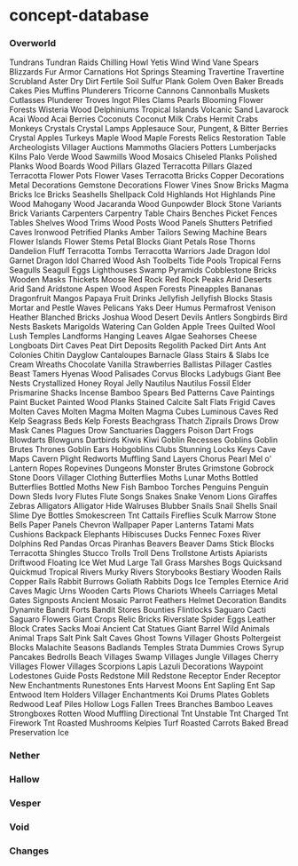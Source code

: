 # concept-database

### Overworld
Tundrans 
Tundran Raids
Chilling Howl
Yetis
Wind
Wind Vane
Spears
Blizzards
Fur Armor
Carnations
Hot Springs
Steaming Travertine
Travertine
Scrubland
Aster
Dry Dirt
Fertile Soil
Sulfur
Plank Golem
Oven
Baker
Breads
Cakes
Pies
Muffins
Plunderers
Tricorne
Cannons
Cannonballs
Muskets
Cutlasses
Plunderer Troves
Ingot Piles
Clams
Pearls
Blooming Flower Forests
Wisteria Wood
Delphiniums
Tropical Islands
Volcanic Sand
Lavarock
Acai Wood
Acai Berries
Coconuts
Coconut Milk
Crabs
Hermit Crabs
Monkeys
Crystals
Crystal Lamps
Applesauce
Sour, Pungent, & Bitter Berries
Crystal Apples
Turkeys
Maple Wood
Maple Forests
Relics
Restoration Table
Archeologists
Villager Auctions
Mammoths
Glaciers
Potters
Lumberjacks
Kilns
Palo Verde Wood
Sawmills
Wood Mosaics
Chiseled Planks
Polished Planks
Wood Boards
Wood Pillars
Glazed Terracotta Pillars
Glazed Terracotta Flower Pots
Flower Vases
Terracotta Bricks
Copper Decorations
Metal Decorations
Gemstone Decorations
Flower Vines
Snow Bricks
Magma Bricks
Ice Bricks
Seashells
Shellpack
Cold Highlands
Hot Highlands
Pine Wood
Mahogany Wood
Jacaranda Wood
Gunpowder Block
Stone Variants
Brick Variants
Carpenters
Carpentry Table
Chairs
Benches
Picket Fences
Tables
Shelves
Wood Trims
Wood Posts
Wood Panels
Shutters
Petrified Caves
Ironwood
Petrified Planks
Amber
Tailors
Sewing Machine
Bears
Flower Islands
Flower Stems
Petal Blocks
Giant Petals
Rose Thorns
Dandelion Fluff
Terracotta Tombs
Terracotta Warriors
Jade Dragon Idol
Garnet Dragon Idol
Charred Wood
Ash
Toolbelts
Tide Pools
Tropical Ferns
Seagulls
Seagull Eggs
Lighthouses
Swamp Pyramids
Cobblestone Bricks
Wooden Masks
Thickets
Moose
Red Rock
Red Rock Peaks
Arid Deserts
Arid Sand
Aridstone
Aspen Wood
Aspen Forests
Pineapples
Bananas
Dragonfruit
Mangos
Papaya
Fruit Drinks
Jellyfish
Jellyfish Blocks
Stasis
Mortar and Pestle
Waves
Pelicans
Yaks
Deer
Humus
Permafrost
Venison
Heather
Blanched Bricks
Joshua Wood
Desert Devils
Antlers
Songbirds
Bird Nests
Baskets
Marigolds
Watering Can
Golden Apple Trees
Quilted Wool
Lush Temples
Landforms
Hanging Leaves
Algae
Seahorses
Cheese
Longboats
Dirt Caves
Peat
Dirt Deposits
Regolith
Packed Dirt
Ants
Ant Colonies
Chitin
Dayglow
Cantaloupes
Barnacle
Glass Stairs & Slabs
Ice Cream
Wreaths
Chocolate
Vanilla
Strawberries
Ballistas
Pillager Castles
Beast Tamers
Hyenas
Wood Palisades
Corvus Blocks
Ladybugs
Giant Bee Nests
Crystallized Honey
Royal Jelly
Nautilus
Nautilus Fossil
Elder Prismarine
Shacks
Incense
Bamboo Spears
Bed Patterns
Cave Paintings
Paint Bucket
Painted Wood Planks
Stained Calcite
Salt Flats
Frigid Caves
Molten Caves
Molten Magma
Molten Magma Cubes
Luminous Caves
Red Kelp
Seagrass Beds
Kelp Forests
Beachgrass
Thatch
Ziprails
Drows
Drow Mask
Canes
Plagues
Drow Sanctuaries
Daggers
Poison Dart Frogs
Blowdarts
Blowguns
Dartbirds
Kiwis
Kiwi
Goblin Recesses
Goblins
Goblin Brutes
Thrones
Goblin Ears
Hobgoblins
Clubs
Stunning
Locks
Keys
Cave Maps
Cavern Plight
Redworts
Muffling
Sand Layers
Chorus Pearl
Mel o' Lantern
Ropes
Ropevines
Dungeons
Monster Brutes
Grimstone
Gobrock
Stone Doors
Villager Clothing
Butterflies
Moths
Lunar Moths
Bottled Butterflies
Bottled Moths
New Fish
Bamboo Torches
Penguins
Penguin Down
Sleds
Ivory
Flutes
Flute Songs
Snakes
Snake Venom
Lions
Giraffes
Zebras
Alligators
Alligator Hide
Walruses
Blubber
Snails
Snail Shells
Snail Slime
Dye Bottles
Smokescreen Tnt
Cattails
Fireflies
Sculk Marrow
Stone Bells
Paper Panels
Chevron
Wallpaper
Paper Lanterns
Tatami Mats
Cushions
Backpack
Elephants
Hibiscuses
Ducks
Fennec Foxes
River Dolphins
Red Pandas
Orcas
Piranhas
Beavers
Beaver Dams
Stick Blocks
Terracotta Shingles
Stucco
Trolls
Troll Dens
Trollstone
Artists
Apiarists
Driftwood
Floating Ice
Wet Mud
Large Tall Grass
Marshes
Bogs
Quicksand
Quickmud
Tropical Rivers
Murky Rivers
Storybooks
Bestiary
Wooden Rails
Copper Rails
Rabbit Burrows
Goliath Rabbits
Dogs
Ice Temples
Eternice
Arid Caves
Magic Urns
Wooden Carts
Plows
Chariots
Wheels
Carriages
Metal Gates
Signposts
Ancient Mosaic
Parrot Feathers
Helmet Decoration
Bandits
Dynamite
Bandit Forts
Bandit Stores
Bounties
Flintlocks
Saguaro Cacti
Saguaro Flowers
Giant Crops
Relic Bricks
Riverslate
Spider Eggs
Leather Block
Crates
Sacks
Moai
Ancient Cat Statues
Giant Barrel
Wild Animals
Animal Traps
Salt
Pink Salt Caves
Ghost Towns
Villager Ghosts
Poltergeist Blocks
Malachite
Seasons
Badlands Temples
Strata
Dummies
Crows
Syrup
Pancakes
Bedrolls
Beach Villages
Swamp Villages
Jungle Villages
Cherry Villages
Flower Villages
Scorpions
Lapis Lazuli Decorations
Waypoint Lodestones
Guide Posts
Redstone Mill
Redstone Receptor
Ender Receptor
New Enchantments
Runestones
Ents
Harvest Moons
Ent Sapling
Ent Sap
Entwood
Item Holders
Villager Enchantments
Koi
Drums
Plates
Goblets
Redwood
Leaf Piles
Hollow Logs
Fallen Trees
Branches
Bamboo Leaves
Strongboxes
Rotten Wood
Muffling
Directional Tnt
Unstable Tnt
Charged Tnt
Firework Tnt
Roasted Mushrooms
Kelpies
Turf
Roasted Carrots
Baked Bread
Preservation Ice

### Nether

### Hallow

### Vesper

### Void

### Changes
